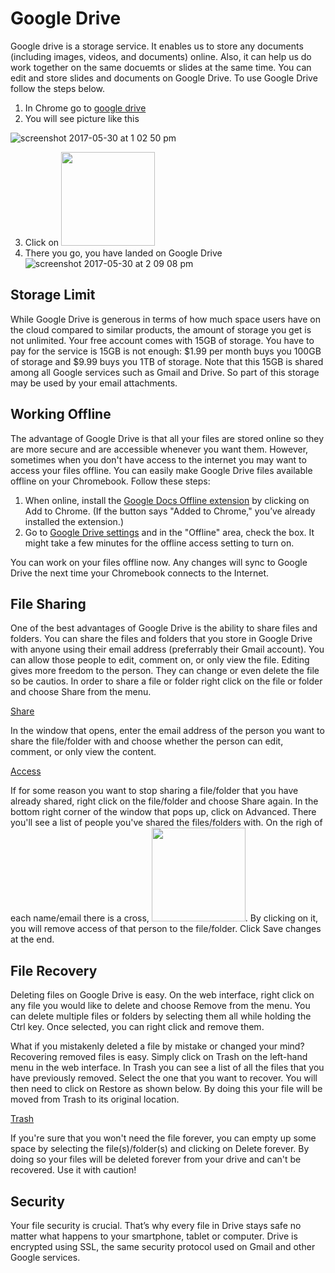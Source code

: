 # Google Drive #

Google drive is a storage service. It enables us to store any documents (including images, videos, and documents) online. Also, it can help us do work together on the same docuemts or slides at the same time. You can edit and store slides and documents on Google Drive. To use Google Drive follow the steps below.

1. In Chrome go to [google drive](https://www.google.com/drive/)
2. You will see picture like this

![screenshot 2017-05-30 at 1 02 50 pm](./img/05_googledrive/00_home.png)

3. Click on <img src="./img/05_googledrive/01_gdicon.png" width="150">
4. There you go, you have landed on Google Drive ![screenshot 2017-05-30 at 2 09 08 pm](./img/05_googledrive/02_gddirectory.png)

## Storage Limit ##

While Google Drive is generous in terms of how much space users have on the cloud compared to similar products, the amount of storage you get is not unlimited. Your free account comes with 15GB of storage. You have to pay for the service is 15GB is not enough: $1.99 per month buys you 100GB of storage and $9.99 buys you 1TB of storage. Note that this 15GB is shared among all Google services such as Gmail and Drive. So part of this storage may be used by your email attachments.

## Working Offline

The advantage of Google Drive is that all your files are stored online so they are more secure and are accessible whenever you want them. However, sometimes when you don't have access to the internet you may want to access your files offline. You can easily make Google Drive files available offline on your Chromebook. Follow these steps:

1. When online, install the [Google Docs Offline extension](https://chrome.google.com/webstore/detail/google-docs-offline/ghbmnnjooekpmoecnnnilnnbdlolhkhi) by clicking on Add to Chrome. (If the button says "Added to Chrome," you’ve already installed the extension.)
2. Go to [Google Drive settings](drive.google.com/drive/settings) and in the "Offline" area, check the box. It might take a few minutes for the offline access setting to turn on.

You can work on your files offline now. Any changes will sync to Google Drive the next time your Chromebook connects to the Internet.


## File Sharing
One of the best advantages of Google Drive is the ability to share files and folders. You can share the files and folders that you store in Google Drive with anyone using their email address (preferrably their Gmail account). You can allow those people to edit, comment on, or only view the file. Editing gives more freedom to the person. They can change or even delete the file so be cautios. In order to share a file or folder right click on the file or folder and choose Share from the menu.

[Share](./img/05_googledrive/05_share.png)

In the window that opens, enter the email address of the person you want to share the file/folder with and choose whether the person can edit, comment, or only view the content.

[Access](./img/05_googledrive/06_access.png)

If for some reason you want to stop sharing a file/folder that you have already shared, right click on the file/folder and choose Share again. In the bottom right corner of the window that pops up, click on Advanced. There you'll see a list of people you've shared the files/folders with. On the righ of each name/email there is a cross, <img src="./img/05_googledrive/07_cross.png" width="150">. By clicking on it, you will remove access of that person to the file/folder. Click Save changes at the end.


## File Recovery

Deleting files on Google Drive is easy. On the web interface, right click on any file you would like to delete and choose Remove from the menu. You can delete multiple files or folders by selecting them all while holding the Ctrl key. Once selected, you can right click and remove them. 

What if you mistakenly deleted a file by mistake or changed your mind? Recovering removed files is easy. Simply click on Trash on the left-hand menu in the web interface. In Trash you can see a list of all the files that you have previously removed. Select the one that you want to recover. You will then need to click on Restore as shown below. By doing this your file will be moved from Trash to its original location. 

[Trash](./img/05_googledrive/04_trash.png)

If you're sure that you won't need the file forever, you can empty up some space by selecting the file(s)/folder(s) and clicking on Delete forever. By doing so your files will be deleted forever from your drive and can't be recovered. Use it with caution!


## Security


Your file security is crucial. That’s why every file in Drive stays safe no matter what happens to your smartphone, tablet or computer. Drive is encrypted using SSL, the same security protocol used on Gmail and other Google services.







